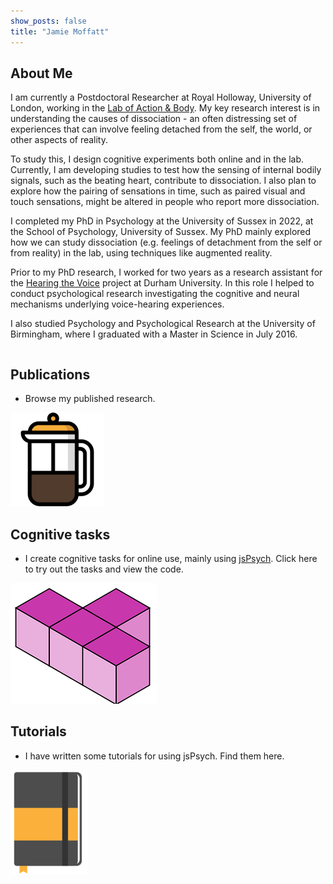 ```yaml
---
show_posts: false
title: "Jamie Moffatt"
---
```

## About Me
I am currently a Postdoctoral Researcher at Royal Holloway, University of London, working in the [Lab of Action & Body](http://manostsakiris.com/index.php/research/lab/). My key research interest is in understanding the causes of dissociation - an often distressing set of experiences that can involve feeling detached from the self, the world, or other aspects of reality.

To study this, I design cognitive experiments both online and in the lab. Currently, I am developing studies to test how the sensing of internal bodily signals, such as the beating heart, contribute to dissociation. I also plan to explore how the pairing of sensations in time, such as paired visual and touch sensations, might be altered in people who report more dissociation.

I completed my PhD in Psychology at the University of Sussex in 2022, at the School of Psychology, University of Sussex. My PhD mainly explored how we can study dissociation (e.g. feelings of detachment from the self or from reality) in the lab, using techniques like augmented reality.

Prior to my PhD research, I worked for two years as a research assistant for the [Hearing the Voice](https://hearingthevoice.org/) project at Durham University. In this role I helped to conduct psychological research investigating the cognitive and neural mechanisms underlying voice-hearing experiences.

I also studied Psychology and Psychological Research at the University of Birmingham, where I graduated with a Master in Science in July 2016.

<div class="row publications" onclick="window.location='/publications'">
<div class="column left">
<h2>Publications</h2>
<ul><li>Browse my published research.</li></ul>
</div>
<div class="column right">
<img src="assets/img/coffee.png"/>
</div>

</div>

<div class="row tasks" onclick="window.location='/digit_span'">
<div class="column left">
<h2>Cognitive tasks</h2>
<ul>
<li>I create cognitive tasks for online use, mainly using <a href="https://www.jspsych.org/7.0/">jsPsych</a>. Click here to try out the tasks and view the code.</li>
</ul>
</div>

<div class="column right">
<img src="assets/img/t_block.png"/>
</div>

</div>

<div class="row tutorials" onclick="window.location='/jspsych'">
<div class="column left">
<h2>Tutorials</h2>
<ul><li>I have written some tutorials for using jsPsych. Find them here.</li></ul>
</div>
<div class="column right">
<img src="assets/img/notebook.png"/>
</div>

</div>
